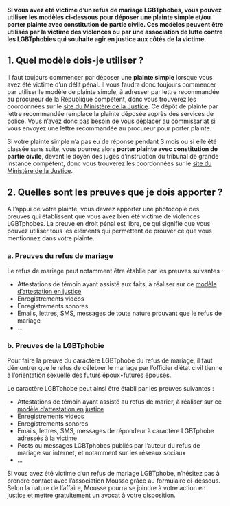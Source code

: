 **Si vous avez été victime d’un refus de mariage LGBTphobes, vous pouvez utiliser les modèles ci-dessous pour déposer une plainte simple et/ou porter plainte avec constitution de partie civile. Ces modèles peuvent être utilisés par la victime des violences ou par une association de lutte contre les LGBTphobies qui souhaite agir en justice aux côtés de la victime.** 


## 1. Quel modèle dois-je utiliser ? 

Il faut toujours commencer par déposer une **plainte simple** lorsque vous avez été victime d’un délit pénal. Il vous faudra donc toujours commencer par utiliser le modèle de plainte simple, à adresser par lettre recommandée au procureur de la République compétent, donc vous trouverez les coordonnées sur le [site du Ministère de la Justice](http://www.annuaires.justice.gouv.fr/). Ce dépôt de plainte par lettre recommandée remplace la plainte déposée auprès des services de police. Vous n’avez donc pas besoin de vous déplacer au commissariat si vous envoyez une lettre recommandée au procureur pour porter plainte. 

Si votre plainte simple n’a pas eu de réponse pendant 3 mois ou si elle été classée sans suite, vous pourrez alors **porter plainte avec constitution de partie civile**, devant le doyen des juges d’instruction du tribunal de grande instance compétent, donc vous trouverez les coordonnées sur le [site du Ministère de la Justice](http://www.annuaires.justice.gouv.fr/).


## 2. Quelles sont les preuves que je dois apporter ?

A l’appui de votre plainte, vous devrez apporter une photocopie des preuves qui établissent que vous avez bien été victime de violences LGBTphobes. La preuve en droit pénal est libre, ce qui signifie que vous pouvez utiliser tous les éléments qui permettent de prouver ce que vous mentionnez dans votre plainte. 


### a. Preuves du refus de mariage

Le refus de mariage peut notamment être établie par les preuves suivantes : 
* Attestations de témoin ayant assisté aux faits, à réaliser sur ce [modèle d’attestation en justice](https://www.service-public.fr/particuliers/vosdroits/R11307)
* Enregistrements vidéos
* Enregistrements sonores
* Emails, lettres, SMS, messages de toute nature prouvant que le refus de mariage
* …


### b. Preuves de la LGBTphobie

Pour faire la preuve du caractère LGBTphobe du refus de mariage, il faut démontrer que le refus de célébrer le mariage par l’officier d’état civil tienne à l’orientation sexuelle des futurs époux•futures épouses.

Le caractère LGBTphobe peut ainsi être établi par les preuves suivantes : 
* Attestations de témoin ayant assisté au refus de marier, à réaliser sur ce [modèle d’attestation en justice](https://www.service-public.fr/particuliers/vosdroits/R11307)
* Enregistrements vidéos
* Enregistrements sonores
* Emails, lettres, SMS, messages de répondeur à caractère LGBTphobe adressés à la victime
* Posts ou messages LGBTphobes publiés par l’auteur du refus de mariage sur internet, et notamment sur les réseaux sociaux
* …


Si vous avez été victime d’un refus de mariage LGBTphobe, n’hésitez pas à prendre contact avec l’association Mousse grâce au formulaire ci-dessous. Selon la nature de l’affaire, Mousse pourra se joindre à votre action en justice et mettre gratuitement un avocat à votre disposition. 
